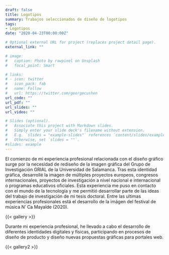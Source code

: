 ```yaml
---
draft: false
title: Logotipos
summary: Trabajos seleccionados de diseño de logotipos
tags:
- Logotipos
date: "2020-04-23T00:00:00Z"

# Optional external URL for project (replaces project detail page).
external_link: ""

# image:
#   caption: Photo by rawpixel on Unsplash
#   focal_point: Smart

# links:
# - icon: twitter
#   icon_pack: fab
#   name: Follow
#   url: https://twitter.com/georgecushen
url_code: ""
url_pdf: ""
url_slides: ""
url_video: ""

# Slides (optional).
#   Associate this project with Markdown slides.
#   Simply enter your slide deck's filename without extension.
#   E.g. `slides = "example-slides"` references `content/slides/example-slides.md`.
#   Otherwise, set `slides = ""`.
#slides: example
---
```

El comienzo de mi experiencia profesional relacionada con el diseño gráfico surge por la necesidad de rediseño de la imagen gráfica del Grupo de Investigación GRIAL de la Universidad de Salamanca.
Tras esta identidad gráfica, desarrollé la imagen de múltiples proyectos europeos, congresos internacionales, proyectos de investigación a nivel nacional e internacional o programas educativos oficiales. Esta experiencia me puso en contacto con el mundo de la tecnología y me permitió desarrollar parte de las ideas del trabajo de investigación de mi tesis doctoral.
Entre las ultimas experiencias profesionales está el desarrollo de la imágen del festival de música N’ Ca Mayalde (2020).

{{< gallery >}}

Durante mi experiencia profesional, he llevado a cabo el desarrollo de diferentes identidades digitales y físicas, participando en procesos de diseño de producto y diseño nuevas propuestas gráficas para portales web.

{{< gallery2 >}}